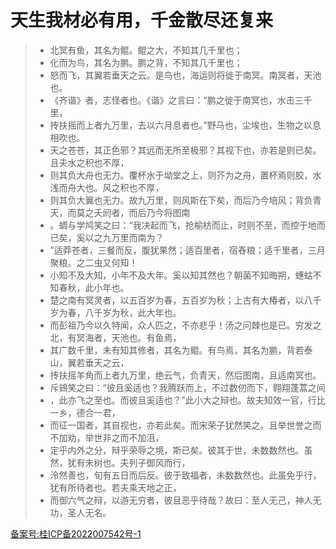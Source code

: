 # 天生我材必有用，千金散尽还复来

>* 北冥有鱼，其名为鲲。鲲之大，不知其几千里也；
>* 化而为鸟，其名为鹏。鹏之背，不知其几千里也；
>* 怒而飞，其翼若垂天之云。是鸟也，海运则将徙于南冥。南冥者，天池也。
>* 《齐谐》者，志怪者也。《谐》之言曰：“鹏之徙于南冥也，水击三千里，
>* 抟扶摇而上者九万里，去以六月息者也。”野马也，尘埃也，生物之以息相吹也。
>* 天之苍苍，其正色邪？其远而无所至极邪？其视下也，亦若是则已矣。且夫水之积也不厚，
>* 则其负大舟也无力。覆杯水于坳堂之上，则芥为之舟，置杯焉则胶，水浅而舟大也。风之积也不厚，
>* 则其负大翼也无力。故九万里，则风斯在下矣，而后乃今培风；背负青天，而莫之夭阏者，而后乃今将图南
>* 。蜩与学鸠笑之曰：“我决起而飞，抢榆枋而止，时则不至，而控于地而已矣，奚以之九万里而南为？
>* ”适莽苍者，三餐而反，腹犹果然；适百里者，宿舂粮；适千里者，三月聚粮。之二虫又何知！
>* 小知不及大知，小年不及大年。奚以知其然也？朝菌不知晦朔，蟪蛄不知春秋，此小年也。
>* 楚之南有冥灵者，以五百岁为春，五百岁为秋；上古有大椿者，以八千岁为春，八千岁为秋，此大年也。
>* 而彭祖乃今以久特闻，众人匹之，不亦悲乎！汤之问棘也是已。穷发之北，有冥海者，天池也。有鱼焉，
>* 其广数千里，未有知其修者，其名为鲲。有鸟焉，其名为鹏，背若泰山，翼若垂天之云，
>* 抟扶摇羊角而上者九万里，绝云气，负青天，然后图南，且适南冥也。
>* 斥鴳笑之曰：“彼且奚适也？我腾跃而上，不过数仞而下，翱翔蓬蒿之间
>* ，此亦飞之至也。而彼且奚适也？”此小大之辩也。故夫知效一官，行比一乡，德合一君，
>* 而征一国者，其自视也，亦若此矣。而宋荣子犹然笑之。且举世誉之而不加劝，举世非之而不加沮，
>* 定乎内外之分，辩乎荣辱之境，斯已矣。彼其于世，未数数然也。虽然，犹有未树也。夫列子御风而行，
>* 泠然善也，旬有五日而后反。彼于致福者，未数数然也。此虽免乎行，犹有所待者也。若夫乘天地之正，
>* 而御六气之辩，以游无穷者，彼且恶乎待哉？故曰：至人无己，神人无功，圣人无名。













<a href="https://beian.miit.gov.cn/" target="_blank">备案号:桂ICP备2022007542号-1</a>




